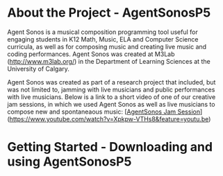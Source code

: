 # About the Project - AgentSonosP5
Agent Sonos is a musical composition programming tool useful for engaging students in K12 Math, Music, ELA and Computer Science curricula, as well as for composing music and creating live music and coding performances. Agent Sonos was created at M3Lab (http://www.m3lab.org/) in the Department of Learning Sciences at the University of Calgary.

Agent Sonos was created as part of a research project that included, but was not limited to, jamming with live musicians and public performances with live musicians. Below is a link to a short video of one of our creative jam sessions, in which we used Agent Sonos as well as live musicians to compose new and spontaneaous music: 
[[AgentSonos Jam Session](http://imgur.com/6oT85E1)](https://www.youtube.com/watch?v=Xpkpw-VTHs8&feature=youtu.be)


# Getting Started - Downloading and using AgentSonosP5
